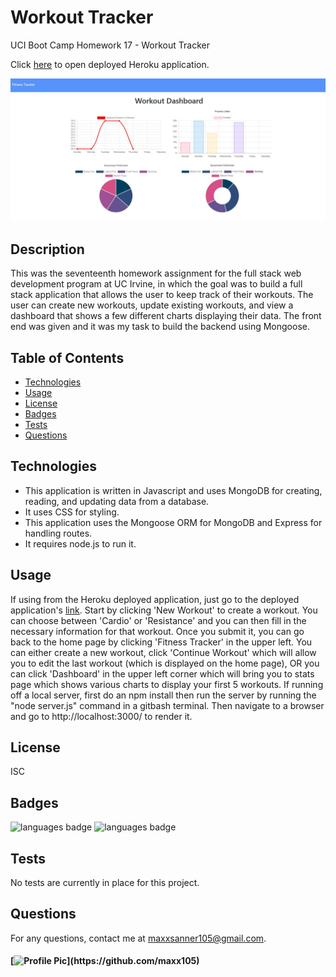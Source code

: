 # Workout Tracker
UCI Boot Camp Homework 17 - Workout Tracker

Click [here](https://workout-tracker-maxx.herokuapp.com/) to open deployed Heroku application.

![deployed application](public/assets/img/deployed_app.JPG)

## Description 
 This was the seventeenth homework assignment for the full stack web development program at UC Irvine, in which the goal was to build a full stack application that allows the user to keep track of their workouts. The user can create new workouts, update existing workouts, and view a dashboard that shows a few different charts displaying their data. The front end was given and it was my task to build the backend using Mongoose.

## Table of Contents 
* [Technologies](#Technologies)
* [Usage](#Usage)
* [License](#License)
* [Badges](#Badges)
* [Tests](#Tests)
* [Questions](#Questions)

## Technologies 
* This application is written in Javascript and uses MongoDB for creating, reading, and updating data from a database.
* It uses CSS for styling.
* This application uses the Mongoose ORM for MongoDB and Express for handling routes. 
* It requires node.js to run it.

## Usage 
If using from the Heroku deployed application, just go to the deployed application's [link](https://workout-tracker-maxx.herokuapp.com/). Start by clicking 'New Workout' to create a workout. You can choose between 'Cardio' or 'Resistance' and you can then fill in the necessary information for that workout. Once you submit it, you can go back to the home page by clicking 'Fitness Tracker' in the upper left. You can either create a new workout, click 'Continue Workout' which will allow you to edit the last workout (which is displayed on the home page), OR you can click 'Dashboard' in the upper left corner which will bring you to stats page which shows various charts to display your first 5 workouts. If running off a local server, first do an npm install then run the server by running the "node server.js" command in a gitbash terminal. Then navigate to a browser and go to http://localhost:3000/ to render it.

## License 
 ISC

## Badges 
 ![languages badge](https://img.shields.io/github/languages/count/maxx105/workout_tracker)
 ![languages badge](https://img.shields.io/github/languages/top/maxx105/workout_tracker)

## Tests 
 No tests are currently in place for this project.

## Questions 
 For any questions, contact me at [maxxsanner105@gmail.com](mailto:maxxsanner105@gmail.com).
#### [![Profile Pic](https://avatars.githubusercontent.com/u/63183869?)](https://github.com/maxx105)

